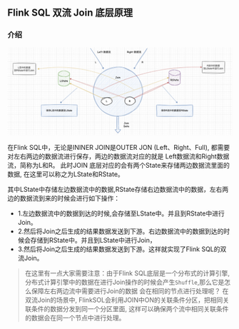 ## Flink SQL 双流 Join 底层原理

### 介绍    

![flinksqljoindiagram01](images/flinksqljoindiagram01.png)  

在Flink SQL中，无论是ININER JOIN是OUTER JON (Left、Right、Full), 都需要对左右两边的数据流进行保存，两边的数据流对应的就是 Left数据流和Right数据流，简称为L和R。 此时JOIN 底层对应的会有两个State来存储两边数据流里面的数据, 在这里可以称之为LState和RState。    

其中LState中存储左边数据流中的数据,RState存储右边数据流中的数据，左右两边的数据流到来的时候会进行如下操作： 
* 1.左边数据流中的数据到达的时候,会存储至LState中。并且到RState中进行Join。   
* 2.然后将Join之后生成的结果数据发送到下游。右边数据流中的数据到达的时候会存储到RState中。并且到LState中进行Join，  
* 3.然后将Join之后生成的结果数据发送到下游。这祥就实现了Flink SQL的双流Join。   

>在这里有一点大家需要注意：由于Flink SQL底层是一个分布式的计算引擎, 分布式计算引擎中的数据在进行Join操作的时候会产生`Shuffle`,那么它是怎么保障左右两边流中需要进行Join的数据 会在相同的节点进行处理呢？ 在双流Join的场景中, FlinkSOL会利用JOIN中ON的关联条件分区，把相同关联条件的数据分发到同一个分区里面, 这样可以确保两个流中相同关联条件的数据会在同一个节点中进行处理。   


